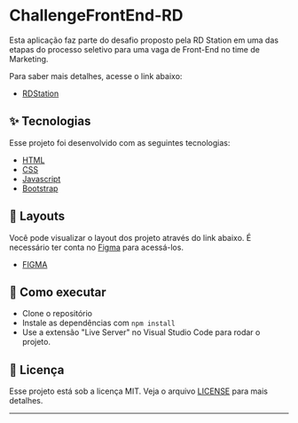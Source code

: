 # ChallengeFrontEnd-RD

Esta aplicação faz parte do desafio proposto pela RD Station em uma das etapas do processo seletivo para uma vaga de Front-End no time de Marketing. 

Para saber mais detalhes, acesse o link abaixo:
- [RDStation](https://boards.greenhouse.io/rdstation/jobs/6206507002) 

## ✨ Tecnologias

Esse projeto foi desenvolvido com as seguintes tecnologias:

- [HTML](https://developer.mozilla.org/pt-BR/docs/Web/HTML/)
- [CSS](https://developer.mozilla.org/pt-BR/docs/Web/CSS/)
- [Javascript](https://developer.mozilla.org/pt-BR/docs/Web/JavaScript)
- [Bootstrap](https://getbootstrap.com/)

## 🔖 Layouts

Você pode visualizar o layout dos projeto através do link abaixo. É necessário ter conta no [Figma](http://figma.com/) para acessá-los.

- [FIGMA](https://www.figma.com/file/heOszg42LP1K070IiLXiLV/Teste---Vaga?node-id=0%3A1)

## 🚀 Como executar

- Clone o repositório
- Instale as dependências com `npm install`
- Use a extensão "Live Server" no Visual Studio Code para rodar o projeto.

## 📄 Licença

Esse projeto está sob a licença MIT. Veja o arquivo [LICENSE](LICENSE.md) para mais detalhes.

---
